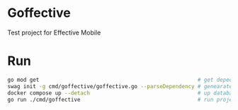 # Goffective

Test project for Effective Mobile

# Run

``` sh
go mod get                                                  # get depedencies
swag init -g cmd/goffective/goffective.go --parseDependency # genearate docs
docker compose up --detach                                  # up database
go run ./cmd/goffective                                     # run project
```


